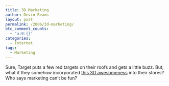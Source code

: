 ```yaml
---
title: 3D Marketing
author: Devin Reams
layout: post
permalink: /2006/3d-marketing/
btc_comment_counts:
  - 'a:0:{}'
categories:
  - Internet
tags:
  - Marketing
---
```

Sure, Target puts a few red targets on their roofs and gets a little buzz. But, what if they somehow incorporated [this 3D awesomeness][1] into their stores? Who says marketing can&#8217;t be fun?

 [1]: http://www.2loop.com/3drooms.html